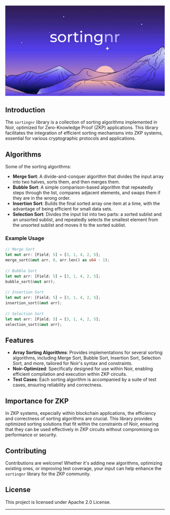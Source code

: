 ![Sorting Image](sortingnr.png)

## Introduction

The `sortingnr` library is a collection of sorting algorithms implemented in Noir, optimized for Zero-Knowledge Proof (ZKP) applications. This library facilitates the integration of efficient sorting mechanisms into ZKP systems, essential for various cryptographic protocols and applications.

## Algorithms

Some of the sorting algorithms:

- **Merge Sort**: A divide-and-conquer algorithm that divides the input array into two halves, sorts them, and then merges them.
- **Bubble Sort**: A simple comparison-based algorithm that repeatedly steps through the list, compares adjacent elements, and swaps them if they are in the wrong order.
- **Insertion Sort**: Builds the final sorted array one item at a time, with the advantage of being efficient for small data sets.
- **Selection Sort**: Divides the input list into two parts: a sorted sublist and an unsorted sublist, and repeatedly selects the smallest element from the unsorted sublist and moves it to the sorted sublist.

### Example Usage

```rust
// Merge Sort
let mut arr: [Field; 5] = [3, 1, 4, 2, 5];
merge_sort(&mut arr, 0, arr.len() as u64 - 1);

// Bubble Sort
let mut arr: [Field; 5] = [3, 1, 4, 2, 5];
bubble_sort(&mut arr);

// Insertion Sort
let mut arr: [Field; 5] = [3, 1, 4, 2, 5];
insertion_sort(&mut arr);

// Selection Sort
let mut arr: [Field; 5] = [3, 1, 4, 2, 5];
selection_sort(&mut arr);
```
## Features

- **Array Sorting Algorithms**: Provides implementations for several sorting algorithms, including Merge Sort, Bubble Sort, Insertion Sort, Selection Sort, and more, tailored for Noir's syntax and constraints.
- **Noir-Optimized**: Specifically designed for use within Noir, enabling efficient compilation and execution within ZKP circuits.
- **Test Cases**: Each sorting algorithm is accompanied by a suite of test cases, ensuring reliability and correctness.

## Importance for ZKP

In ZKP systems, especially within blockchain applications, the efficiency and correctness of sorting algorithms are crucial. This library provides optimized sorting solutions that fit within the constraints of Noir, ensuring that they can be used effectively in ZKP circuits without compromising on performance or security.

## Contributing

Contributions are welcome! Whether it's adding new algorithms, optimizing existing ones, or improving test coverage, your input can help enhance the `sortingnr` library for the ZKP community.

## License

This project is licensed under Apache 2.0 License.

---
